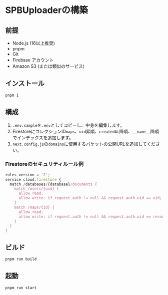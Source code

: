 # SPBUploaderの構築

## 前提

- Node.js (16以上推奨)
- pnpm
- Git
- Firebase アカウント
- Amazon S3 (または類似のサービス)

## インストール

```bash
pnpm i
```

## 構成

1. `.env.sample`を`.env`としてコピーし、中身を編集します。
2. FirestoreにコレクションID`maps`、`uid`昇順、`createdAt`降順、`__name__`降順でインデックスを追加します。
3. `next.config.js`の`domains`に使用するバケットの公開URLを追加してください。

### Firestoreのセキュリティルール例

```js
rules_version = '2';
service cloud.firestore {
  match /databases/{database}/documents {
    match /users/{uid} {
      allow read;
      allow write: if request.auth != null && request.auth.uid == uid;
    }
    match /maps/{id} {
      allow read;
      allow write: if request.auth != null && request.auth.uid == resource.data.uid;
    }
  }
}
```

## ビルド

```bash
pnpm run build
```

## 起動

```bash
pnpm run start
```